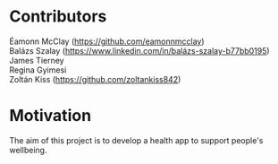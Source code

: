 # Contributors </br>
Éamonn McClay (https://github.com/eamonnmcclay) </br>
Balázs Szalay (https://www.linkedin.com/in/balázs-szalay-b77bb0195) </br>
James Tierney </br> 
Regina Gyimesi </br> 
Zoltán Kiss (https://github.com/zoltankiss842)

# Motivation </br>
The aim of this project is to develop a health app to support people's wellbeing.
